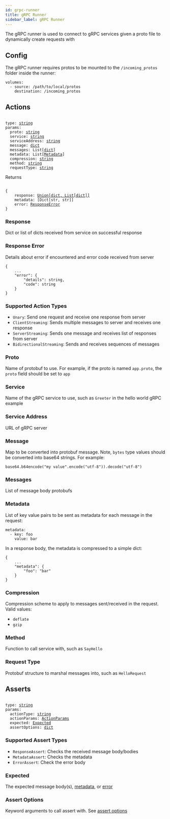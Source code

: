 ```yaml
---
id: grpc-runner
title: gRPC Runner
sidebar_label: gRPC Runner
---
```


The gRPC runner is used to connect to gRPC services given a proto file
to dynamically create requests with

## Config

The gRPC runner requires protos to be mounted to the `/incoming_protos` folder
inside the runner:

```
volumes:
  - source: /path/to/local/protos
    destination: /incoming_protos
```

## Actions

<pre><code>
type: <a href="#supported-action-types">string</a>
params:
  proto: <a href="#proto">string</a>
  service: <a href="#service">string</a>
  serviceAddress: <a href="#service-address">string</a>
  message: <a href="#message">dict</a>
  messages: List[<a href="#messages">dict</a>]
  metadata: List[<a href="#metadata">Metadata</a>]
  compression: <a href="#compression">string</a>
  method: <a href="#method">string</a>
  requestType: <a href="#requestType">string</a>
</code></pre>

Returns

<pre><code>
{
    response: <a href="#response">Union[dict, List[dict]]</a>
    metadata: [Dict[str, str]]
    error: <a href="#response-error">ResponseError</a>
}
</code></pre>

### Response

Dict or list of dicts received from service on successful response

### Response Error

Details about error if encountered and error code received from server

```
{
    ...
    "error": {
        "details": string,
        "code": string
    }
}
```

### Supported Action Types

* `Unary`: Send one request and receive one response from server
* `ClientStreaming`: Sends multiple messages to server and receives one response
* `ServerStreaming`: Sends one message and receives list of responses from server
* `BidirectionalStreaming`: Sends and receives sequences of messages

### Proto

Name of protobuf to use. For example, if the proto is named `app.proto`, 
the `proto` field should be set to `app`

### Service

Name of the gRPC service to use, such as `Greeter` in the hello world gRPC
example

### Service Address

URL of gRPC server

### Message

Map to be converted into protobuf message. Note, `bytes` type values should
be converted into base64 strings. For example:

`base64.b64encode("my value".encode("utf-8")).decode("utf-8")`

### Messages

List of message body protobufs

### Metadata

List of key value pairs to be sent as metadata for each message in the request:

```
metadata:
  - key: foo
    value: bar
```

In a response body, the metadata is compressed to a simple dict:

```
{
    ...
    "metadata": {
        "foo": "bar"
    }
}
```

### Compression

Compression scheme to apply to messages sent/received in the request. Valid
values:

* `deflate`
* `gzip`

### Method

Function to call service with, such as `SayHello`

### Request Type

Protobuf structure to marshal messages into, such as `HelloRequest`

## Asserts

<pre><code>
type: <a href="#supported-assert-types">string</a>
params:
  actionType: <a href="#supported-action-types">string</a>
  actionParams: <a href="#actions">ActionParams</a>
  expected: <a href="#expected">Expected</a>
  assertOptions: <a href="#assert-options">dict</a>
</code></pre>

### Supported Assert Types

* `ResponseAssert`: Checks the received message body/bodies
* `MetadataAssert`: Checks the metadata
* `ErrorAssert`: Check the error body

### Expected

The expected message body(s), [metadata](#metadata),
or [error](#response-error)

### Assert Options

Keyword arguments to call assert with.
See [assert options](assert#assert-options)

